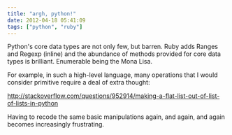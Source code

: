 ```yaml
---
title: "argh, python!"
date: 2012-04-18 05:41:09
tags: ["python", "ruby"]
---
```


<p>
Python's core data types are not only few, but barren. Ruby adds Ranges and Regexp (inline) and the abundance of methods provided for core data types is brilliant. Enumerable being the Mona Lisa.
</p>

<p>
For example, in such a high-level language, many operations that I would consider primitive require a deal of extra thought: <br />

<a href="http://stackoverflow.com/questions/952914/making-a-flat-list-out-of-list-of-lists-in-python">http://stackoverflow.com/questions/952914/making-a-flat-list-out-of-list-of-lists-in-python</a>
<p>

<p>
Having to recode the same basic manipulations again, and again, and again becomes increasingly frustrating.
</p>
